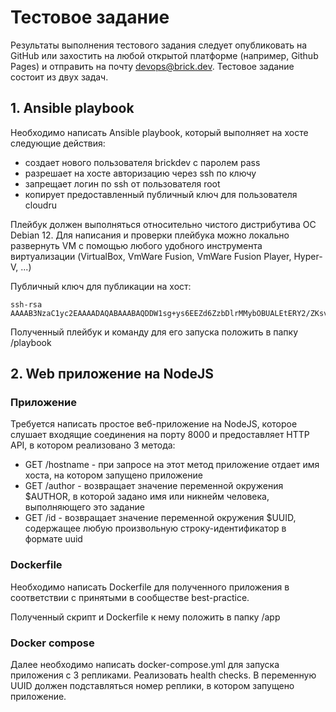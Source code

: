 # Тестовое задание
Результаты выполнения тестового задания следует опубликовать на GitHub или захостить на любой открытой платформе (например, Github Pages) и отправить на почту devops@brick.dev.
Тестовое задание состоит из двух задач. 
## 1. Ansible playbook
Необходимо написать Ansible playbook, который выполняет на хосте следующие действия:

- создает нового пользователя brickdev с паролем pass 
- разрешает на хосте авторизацию через ssh по ключу
- запрещает логин по ssh от пользователя root 
- копирует предоставленный публичный ключ для пользователя cloudru

Плейбук должен выполняться относительно чистого дистрибутива ОС Debian 12. Для написания и проверки плейбука можно локально развернуть VM с помощью любого удобного инструмента виртуализации (VirtualBox, VmWare Fusion, VmWare Fusion Player, Hyper-V, ...)

Публичный ключ для публикации на хост:
```
ssh-rsa AAAAB3NzaC1yc2EAAAADAQABAAABAQDDW1sg+ys6EEZd6ZzbDlrMMybOBUALEtERY2/ZKsvgbcAzTERxbtsqu+iNNDBo+sf3L3YuWkd8fLH4SJ3MQV42ySc6ml2tMT0G2r+QIWwFz+nPaD2DY8blgFpsa41TZxwKgLmqEtUVlps9Q6Un5KtJMjTl2MWYKswdxSqHw8em0DNigJolWfzsmoTvd1HXTYdj/PiJECW3nS38PFlL19Av6ipwrbxme2/VyvjolX5F3p/dgLkuUU7UMQ+tlx9gAlN0F/Tf6zMHSubIBC7lOf58zP+IlykdD4leVaNpFckk9hxnKCZpyM7jlwi2YSnYLAOh4v56NTq7c/yG2jX9+lSb
```
Полученный плейбук и команду для его запуска положить в папку /playbook

## 2. Web приложение на NodeJS
### Приложение
Требуется написать простое веб-приложение на NodeJS, которое слушает входящие соединения на порту 8000 и предоставляет HTTP API, в котором реализовано 3 метода:
- GET /hostname - при запросе на этот метод приложение отдает имя хоста, на котором запущено приложение
- GET /author - возвращает значение переменной окружения $AUTHOR, в которой задано имя или никнейм человека, выполняющего это задание
- GET /id - возвращает значение переменной окружения $UUID, содержащее любую произвольную строку-идентификатор в формате uuid

### Dockerfile
Необходимо написать Dockerfile для полученного приложения в соответствии с принятыми в сообществе best-practice.

Полученный скрипт и Dockerfile к нему положить в папку /app

### Docker compose
Далее необходимо написать docker-compose.yml для запуска приложения с 3 репликами. Реализовать health checks. В переменную UUID должен подставляться номер реплики, в котором запущено приложение.
